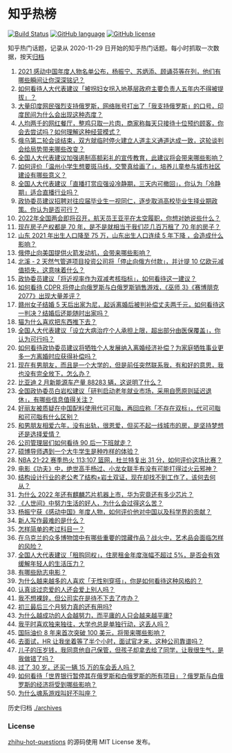 # 知乎热榜
[![Build Status](https://github.com/ToWeLong/zhihu-hot-questions/workflows/CI/badge.svg)](https://github.com/ToWeLong/zhihu-hot-questions/actions)
[![GitHub language](https://img.shields.io/badge/language-golang-orange.svg)](https://golang.org/)
[![GitHub license](https://img.shields.io/github/license/ToWeLong/zhihu-hot-questions)](https://github.com/ToWeLong/zhihu-hot-questions/blob/main/LICENSE)

知乎热门话题，记录从 2020-11-29 日开始的知乎热门话题。每小时抓取一次数据，按天[归档](./archives)

<!-- BEGIN -->

1. [2021 感动中国年度人物名单公布，杨振宁、苏炳添、顾诵芬等在列，他们有哪些瞬间让你深深铭记？](https://www.zhihu.com/question/519854338)
1. [如何看待人大代表建议「被拐妇女拐入地基层政府主要负责人五年内不得被提拔」？](https://www.zhihu.com/question/519814571)
1. [大量印度网民强烈支持俄罗斯，网络账号打出了「我支持俄罗斯」的口号，印度民间为什么会出现这种态度？](https://www.zhihu.com/question/519737512)
1. [人均两千的网红餐厅，整鸡只取一片肉，商家称每天只接待十位预约顾客，你会去尝试吗？如何理解这种经营模式？](https://www.zhihu.com/question/519944117)
1. [俄乌第二轮会谈结束，双方就临时停火建立人道主义通道达成一致，这轮谈判会给局势带来哪些改变？](https://www.zhihu.com/question/519922730)
1. [全国人大代表建议加强遏制高额彩礼的宣传教育，此建议将会带来哪些影响？](https://www.zhihu.com/question/519933104)
1. [如何评价「温州小学生想要斑马线，交警真给画了」，培养儿童参与城市社区建设有哪些意义？](https://www.zhihu.com/question/519360858)
1. [全国人大代表建议「直播打赏应强设冷静期，三天内可撤回」，你认为「冷静期」适合直播行业吗？](https://www.zhihu.com/question/519835536)
1. [政协委员建议招聘对往应届毕业生一视同仁，逐步取消高校毕业生择业期政策。你认为是否可行？](https://www.zhihu.com/question/519759393)
1. [2022年全国两会即将召开，航天员王亚平在太空履职，你想对她说些什么？](https://www.zhihu.com/question/519755710)
1. [现在房子产权都是 70 年，是不是就相当于我们花几百万租了 70 年的房子？](https://www.zhihu.com/question/292725148)
1. [山东 2021 年出生人口降至 75 万，山东出生人口连续 5 年下降 ，会造成什么影响？](https://www.zhihu.com/question/519552993)
1. [俄停止向美国提供火箭发动机，会带来哪些影响？](https://www.zhihu.com/question/519838841)
1. [北溪 - 2 天然气管道项目投资公司将「停止向俄方付款」，并计提 10 亿欧元减值损失，这意味着什么？](https://www.zhihu.com/question/519773721)
1. [政协委员建议「将近视率作为双减考核指标」，如何看待这一建议？](https://www.zhihu.com/question/519764449)
1. [如何看待 CDPR 将停止向俄罗斯与白俄罗斯销售游戏，《巫师 3》《赛博朋克 2077》出现大量差评？](https://www.zhihu.com/question/519908309)
1. [赣州女子结婚 5 天后出家为尼，起诉离婚后被判补偿丈夫两千元，如何看待这一判决？结婚后还能随时出家吗？](https://www.zhihu.com/question/519757155)
1. [猫为什么喜欢把东西推下去？](https://www.zhihu.com/question/31071396)
1. [全国人大代表建议「设立大病治疗个人承担上限，超出部分由医保覆盖」，你认为可行吗？](https://www.zhihu.com/question/519790091)
1. [如何看待政协委员建议将牺牲个人发展纳入离婚经济补偿？为家庭牺牲事业更多一方离婚时应获得补偿吗？](https://www.zhihu.com/question/519953297)
1. [现在有男朋友，而且是一个大学的，但是前任突然联系我，有和好的意思，我也没有完全放下，怎么办？](https://www.zhihu.com/question/519788822)
1. [比亚迪 2 月新能源车产量 88283 辆，这说明了什么？](https://www.zhihu.com/question/519832442)
1. [全国政协委员白岩松建议「研判启动老年就业市场，采用自愿原则延迟退休」，有哪些信息值得关注？](https://www.zhihu.com/question/519962287)
1. [好丽友被质疑在中国配料使用代可可脂，再回应称「不存在双标」，代可可脂和可可脂有什么区别？](https://www.zhihu.com/question/519541603)
1. [和男朋友相爱六年，没有出轨，很恩爱，但买不起一线城市的房，是坚持梦想还是选择爱情？](https://www.zhihu.com/question/519909990)
1. [公司管理层们如何看待 90 后一下班就走？](https://www.zhihu.com/question/510185391)
1. [硕博导师遇到一个大牛学生是种咋样的体验？](https://www.zhihu.com/question/58900113)
1. [NBA 21-22 赛季热火 113:107 篮网，杜兰特复出 31 分，如何评价这场比赛？](https://www.zhihu.com/question/519930711)
1. [电影《功夫》中，绝世高手杨过、小龙女联手有没有可能打得过火云邪神？](https://www.zhihu.com/question/518072429)
1. [结构设计行业的老公考了结构+岩土双证，现在却找不到工作了，该何去何从？](https://www.zhihu.com/question/518915724)
1. [为什么 2022 年还有麒麟芯片机器上市，华为究竟还有多少芯片？](https://www.zhihu.com/question/519163671)
1. [《人世间》中努力生活的好人，为什么会过得这么苦？](https://www.zhihu.com/question/518699638)
1. [杨振宁获《感动中国》年度人物，如何评价他对中国以及科学界的贡献？](https://www.zhihu.com/question/519896455)
1. [新人写作最难的是什么？](https://www.zhihu.com/question/519487422)
1. [怎样简单的考过科目一？](https://www.zhihu.com/question/295927949)
1. [在乌克兰的众多博物馆中有哪些重要的馆藏作品？战火中，艺术品会面临怎样的风险？](https://www.zhihu.com/question/518636519)
1. [全国人大代表建议「租购同权」，住房租金年度涨幅不超过 5%，是否会有效缓解年轻人的生活压力？](https://www.zhihu.com/question/519980424)
1. [有哪些励志电影？](https://www.zhihu.com/question/38595095)
1. [为什么越来越多的人喜欢「无性别穿搭」，你是如何看待这种风格的？](https://www.zhihu.com/question/517114978)
1. [认真谈过恋爱的人还会爱上别人吗？](https://www.zhihu.com/question/519973604)
1. [我不想裸辞，但公司实在是待不下去了咋办？](https://www.zhihu.com/question/511305711)
1. [初三最后三个月努力真的还有用吗?](https://www.zhihu.com/question/518872343)
1. [为什么越成功的人会越努力，而平庸的人只会越来越平庸?](https://www.zhihu.com/question/518813366)
1. [我平时喜欢独来独往，大学也总是单独行动，这丢人吗？](https://www.zhihu.com/question/518142371)
1. [国际油价 8 年来首次突破 100 美元，将带来哪些影响？](https://www.zhihu.com/question/517118644)
1. [去面试，HR 让我坐着等了半个小时，面试官才来，这种公司靠谱吗？](https://www.zhihu.com/question/518238469)
1. [儿子的压岁钱，我同意他自己保管，但孩子却拿去给了同学，让我很生气，是我做错了吗？](https://www.zhihu.com/question/519878469)
1. [过了 30 岁，还买一辆 15 万的车会丢人吗？](https://www.zhihu.com/question/518005929)
1. [如何看待「世界银行暂停其在俄罗斯和白俄罗斯的所有项目」？俄罗斯与白俄罗斯的经济将受到哪些影响？](https://www.zhihu.com/question/519761100)
1. [为什么魂系游戏叫好不叫座？](https://www.zhihu.com/question/516368541)

<!-- END -->

历史归档 [./archives](./archives)


### License
[zhihu-hot-questions](https://github.com/towelong/zhihu-hot-questions) 的源码使用 MIT License 发布。